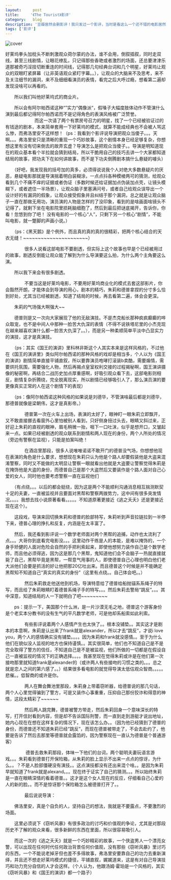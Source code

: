 ```yaml
---
layout:     post
title:     '《The Tourist》影评'
category:   blog
description: '豆瓣居然会删影评！我只发过一个影评，当时是看这么一个还不错的电影居然被喷各种1分，就写了这么长，后来没想到跟我一样想法的人不少，一年后看已经是这个电影最有用的好评了，今天看居然在电影页面看不到了！只能再我自己的我看页面才能看到！备份一下别哪天给我删了，其实主要是给博客凑数^_^。'
tags: ['影评']
---
```


![cover](http://img3.douban.com/view/photo/raw/public/p650367661.jpg)

好莱坞拳头加枕头不断刺激观众荷尔蒙的办法，谁不会用，倒叙插叙，同时走双线，甚至三线剧情，让眼花缭乱，只记得那些香艳或者激烈的场面，还总要津津乐道那被奇巧淫技切断重连的时间线，记得那几句经典台词和几个明星，好莱坞让观众的双眼盯紧屏幕（让非英语观众紧盯字幕。。），让观众的大脑来不及思考，来不及关注细节的漏洞，来不及细细看演员的表情，看完之后大呼过瘾，想看第二遍却发现没啥可以再看的。

　　所以我们叫他好莱坞式的商业片。

　　所以会有阿尔帕西诺这种“”实力“偶像派“，假嗓子大幅度肢体动作不管演什么演到最后都记得阿尔帕西诺而不是记得角色的表演风格被广泛赞誉。
　　
　　
　　而这一次请了两个有票房号召力的明星，找了一个已经被验证过的有钱途的剧本，本来简单套用一下好莱坞的模式，就算不能成经典也不会被人骂这么惨，而弗洛里安不这样想！（ps：我看到个影评说导演把观众当傻子。。。天啊。。。弗洛里安只是清晰的重现一个巧妙故事，这个剧情本身已经足够复杂，你想想这里有没有切来倒去的故弄玄虚？导演怎么是把观众当傻子。。导演是明知道现在的观众基本看个半拉就会猜到结局，所以干脆用自己的技巧去讲一个大家都知道结局的故事，把功夫下在如何讲故事，而不是下功夫倒腾剧本搞什么悬疑的噱头）

　　（好吧，我发现我的括号加的真多，必须得说说我个人对绝大多数悬疑片的厌恶，悬疑电影那就是导演揣着明白装糊涂，一点点抖各种模棱两可的猜测，给观众看到几个不痛不痒的证据或者伪证（多数时候还给证据加点伪装加点壳，让镜头模糊下，或者遮住一半场景），让观众脑子里塞满问号，或者自己给观众误导出一个设计好的有漏洞的假象，让观众接受假象并且纠结于那个漏洞，总之就是让观众脑子一直在那做无用功，演员演的人物是怎样的了没印象，看到的是啥画面啥镜头不记得了，就剩下坐在电影院里损耗脑细胞了，然后到最后把谜底揭开，告诉你，你看！忽悠到你了吧！ 没有电影的一个核心“人”，只剩下另一个核心“剧情”，不能叫电影，就一蹩脚的声画小说。）

　　（ps：《黑天鹅》是个例外，而且真的真的真的很精彩，把两个核心结合的天衣无缝！~~~~~~~~~~~~~~~~~~~~~~）

　　
　　很多人说看这部电影不要剧透，但实际上这个故事也早是个已经被用过的故事，剧透反倒能让观众能了解到为什么导演要这么拍，为什么两个主角要这么演。


　　所以我下来会有很多剧透。

　　
　　不要当这是好莱坞电影，不要用好莱坞商业化的模式去套这部影片，你会豁然开朗，才能体会到导演的用心，剧本的精巧，朱莉和德普拿捏的分寸多么恰到好处，尤其当已经被剧透，知道了结局的时候，再去看第二遍，体会会更深。


　　朱莉的气场强大啊强大~~


　　德普则是又一次向大家展现了他的无敌演技。不是杰克船长那种疯疯癫癫的哗众取宠，也不是中间人中那种一脸苦大仇深的表情（不得不说铁塔尼里的小杰克现在越来越喜欢演什么都一脸苦大仇深了。。），而是另一种柔顺简单平淡中凸显实力的演技，这才是真演技。


　　（ps：其实《国王的演讲》里科林非斯这个人其实本来是这样风格的，不过他在《国王的演讲里》类似阿尔帕西诺的那种风格的戏却是相当多，个人以为《国王的演讲》剧情简单直接平铺直叙，所以要靠演员咆哮打滚装b卖酷，需要煽情，需要烘托氛围，需要强化人物，然后再揭点皇室权利交接的过程揭秘啊，国王演讲摄像的秘密啊，再结合二战历史加点厚重感啊，好吸引观众看下去，这部电影则相反，剧情复杂折腾绕，完全脱离现实，所以剧情已经够吸引人了，那么演员演的要更像真实正常的人在这个剧情下的表现）


　　（ps：像阿尔帕西诺这种风格的如果说是刘德华，不管演啥最后都是刘德华，那德普就像是梁朝伟，这才是真影帝。）

　　
　　德普第一次在火车上出场，表演的太好了，眼神盯一眼朱莉立即飘开，又不敢直接挪去看窗外心里怕被别人看到，只好侧身扭过头去，眼睛又斜过来，正好迎上朱莉的直视的眼神，眉毛稍微一抬，咽下一口吐沫，似乎是想开口，又皱起来一点。如果已经被剧透的观众联系到剧情和两人现在的身份，两个人所处的情况（旁边有警察在监视），只能是拍案叫绝！

　　
　　在酒店里那段，很多人说唯唯诺诺不敢开门的德普没气场，你想想他现在表演的角色是什么要求，想想现在朱莉只认为他是个路人却要假装他是大盗来混淆警察，同时又不能做的太明显让警察一眼就看出他就是大盗要让警察觉得朱莉是在掩饰他是大盗的身份，而德普自己是那个大盗然后又要装作是个路人面对自己心爱的女人，同时他也要考虑警察一直在监视他们


　　（有点绕。。。以后的都会挺绕，因为这是两个不能顺利沟通消息相互揣测默契十足的夫妻，一直被监视并且要面对黑帮和警察两拨势力，这中间有很多突发情况。。。。我想去找小说原著看看。。。。。不知道原著更接近《逃之夭夭》还是更接近现在这个）。


　　这段戏，导演来回切换朱莉和德普的脸部特写，朱莉听到声音拉链拉到一半停下来，德普心理的挣扎和反复，内涵是在太丰富了。


　　然后，我还看到影评说一个数学老师面对两个黑帮的追捕，动作也太流利了点。。。大哥你到底看完电影没。。。这里动作干练是人的本能，是难以掩饰的，一个身手矫健的人面对危险会自然的手把利索起来，即使他想努力装作自己是个数学老师，而且他必须得逃，因为这是那几个黑帮，鬼知道他们会不会脑子一热就直接就毙了自己，黑帮毕竟是黑帮，一帮意气用事的人，即使德普自己心理也明白他们老大派他们会要是抓活的好让他把那20亿吐出来。而且德普这个时候是并不能确定黑帮知不知道自己“真实的真实的身份”（这里有点绕。。自己体会吧。。）

　　
　　然后朱莉救走他送他到机场，导演特意给了德普给船抛锚系系绳子的特写，而且给了朱莉眼睛盯着德普系绳子手的特写。。。然后朱莉去警局“跳反”。。。其中深意，知道结局的人一下就明白了吧~~~~~~~~~


　　ps：提示一下，美国那个什么洲，是一片沙漠无毛之地，德普这个游客身份是个老实本分教书的没有生气的平凡数学老师，可是他却系船索如此利索。

　　
　　有些影评说着两个人感情产生也太快了。。根本没铺垫。。其实这才是剧本的本意啊，朱莉是认出来了frank就是alexander，所以才去“跳反”，才说i love you，两个人的感情确实没有铺垫。。。。因为朱莉和frank就没感情。。至于为什么他们在貌似没人监视的地方也保持谨慎。。其实很简单，他们也不知道自己是不是完全取得了警方的信任，不知道自己是不是被监视，他们所做的一切都是在假设自己一直被监视的情况下的正确选择。。。。我甚至现在觉得朱莉或许是在他们第一次接吻那里就知道frank是alexander的（或许两人有些接吻的习惯之类的。。。总之就是恋人之间的第六感了。。）结果很多看电影的就觉得导演太低估观众智商。。。。。悲催。。低智商的或许是你。

　　
　　两人在舞会舞池里那段，朱莉身上带着窃听器，给德普说的那几句话，两个人心里觉得骗到了警方，可是又装作心事重重，压抑自己那份狡诈和得意的神情，这段太精彩了~~~~~~

　　
　　然后两人跳完舞，德普被警方带走，然后朱莉回身一个意味深长的特写，打开信封看到内容，但是却不告诉国际刑警，而一直到走到游艇才说出地址，她内心现在在想在这样复杂的情况下，现在该怎么办。。（因为他已经猜到了德普的身份，而德普还不知道朱莉已经“跳反”，而现在德普被带走了，不会去赴约了，他要是告诉了然后去那里等德普就会露馅的，因为警察现在一直认为德普是个普通游客）

　　
　　 德普去救朱莉那段，体味一下他们的台词，两个聪明夫妻玩语言游戏。。。朱莉看到德普打开保险箱，从朱莉的脸上显示不出来一点点的惊讶，为什么。。？不是人脸部僵硬没有演技。。这点演技都没有还出来混个啥。。是因为朱莉早就知道了frank就是alexand。。。现在终于证实了自己的猜测。。。所以始终朱莉是一直在眼睛深情的看着德普。。这才是这个女人现在的反应，仔细看自己心爱的人的新的脸。。而不是惊讶那个保险箱怎么被德普打开了。。

　　
　　最后说说导演：


　　佛洛里安，真是个自负的人，坚持自己的想法，我就是不要露点，不要激烈的场面。


　　这里必须说下《窃听风暴》有很多政治的讨巧和价值观的争论，尤其是对那段历史不了解的观众来看，很多新鲜的东西在里面，所以很容易吸引人。


　　而这一次的《逃之夭夭》就是一个巧妙精彩的故事，一个侠盗男人一个漂亮女警，可以出现在任何时代任何政治背景任何价值观，没有那些《窃听风暴》里讨巧的东西，一个不能说老掉牙但也差不多得故事，弗洛里安要靠自己的功力去重新演绎，并且还不想走好莱坞模式的捷径，平铺直叙，娓娓道来，这是有对自己导演技巧和功力充分自信的人才会这样。（个人认为，他跟汤姆·霍珀是一个风格的，其实《窃听风暴》和《国王的演讲》都一个路子）
